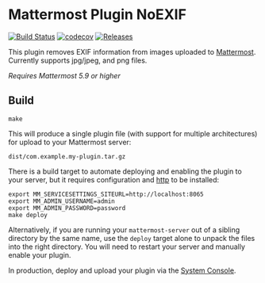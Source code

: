 # Mattermost Plugin NoEXIF
[![Build Status](https://img.shields.io/circleci/project/github/scottleedavis/mattermost-plugin-noexif/master.svg)](https://circleci.com/gh/scottleedavis/mattermost-plugin-noexif) [![codecov](https://codecov.io/gh/scottleedavis/mattermost-plugin-noexif/branch/master/graph/badge.svg)](https://codecov.io/gh/scottleedavis/mattermost-plugin-noexif)  [![Releases](https://img.shields.io/github/release/scottleedavis/mattermost-plugin-noexif.svg)](https://github.com/scottleedavis/mattermost-plugin-noexif/releases/latest)
 

This plugin removes EXIF information from images uploaded to [Mattermost](http://mattermost.com).
Currently supports jpg/jpeg, and png files.

_Requires Mattermost 5.9 or higher_

## Build
```
make
```

This will produce a single plugin file (with support for multiple architectures) for upload to your Mattermost server:

```
dist/com.example.my-plugin.tar.gz
```

There is a build target to automate deploying and enabling the plugin to your server, but it requires configuration and [http](https://httpie.org/) to be installed:
```
export MM_SERVICESETTINGS_SITEURL=http://localhost:8065
export MM_ADMIN_USERNAME=admin
export MM_ADMIN_PASSWORD=password
make deploy
```

Alternatively, if you are running your `mattermost-server` out of a sibling directory by the same name, use the `deploy` target alone to  unpack the files into the right directory. You will need to restart your server and manually enable your plugin.

In production, deploy and upload your plugin via the [System Console](https://about.mattermost.com/default-plugin-uploads).
